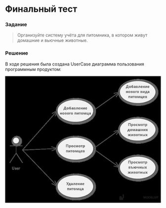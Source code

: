 # Финальный тест
### Задание

>Организуйте систему учёта для питомника, в котором живут домашние и вьючные животные.

### Решение

В ходе решения была создана UserCase диаграмма пользования программным продуктом:

![UserCase диаграмма](https://github.com/Demetrius81/FinalTest/blob/dev/Diagrams/UseCaseDiagram.jpg)
